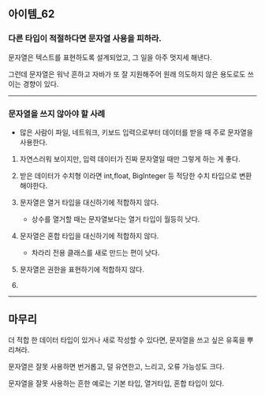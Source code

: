 ## 아이템_62
### 다른 타입이 적절하다면 문자열 사용을 피하라.

문자열은 텍스트를 표현하도록 설계되었고, 그 일을 아주 멋지세 해낸다.

그런데 문자열은 워낙 흔하고 자바가 또 잘 지원해주어 원래 의도하지 않은 용도로도 쓰이는 경향이 있다.


---

### 문자열을 쓰지 않아야 할 사례

- 많은 사람이 파일, 네트워크, 키보드 입력으로부터 데이터를 받을 때 주로 문자열을 사용한다. 
1. 자연스러워 보이지만, 입력 데이터가 진짜 문자열일 때만 그렇게 하는 게 좋다. 
2. 받은 데이터가 수치형 이라면 int,float, BigInteger 등 적당한 수치 타입으로 변환해야한다.

3. 문자열은 열거 타입을 대신하기에 적합하지 않다.
   - 상수를 열거할 때는 문자열보다는 열거 타입이 월등히 낫다.
4. 문자열은 혼합 타입을 대신하기에 적합하지 않다.
   - 차라리 전용 클래스를 새로 만드는 편이 낫다.
5. 문자열은 권한을 표현하기에 적합하지 않다.
6. 


---

## 마무리

더 적합 한 데이터 타입이 있거나  새로 작성할 수 있다면, 문자열을 쓰고 싶은 유혹을 뿌리쳐라.

문자열은 잘못 사용하면 번거롭고, 덜 유연한고, 느리고, 오류 가능성도 크다.

문자열을 잘못 사용하는 흔한 예로는 기본 타입, 열거타입, 혼합 타입이 있다.